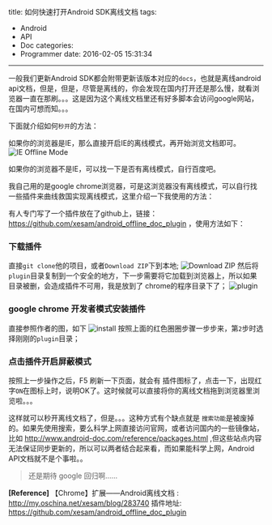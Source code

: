 title: 如何快速打开Android SDK离线文档
tags:
  - Android
  - API
  - Doc
categories:
  - Programmer
date: 2016-02-05 15:31:34
---
一般我们更新Android SDK都会附带更新该版本对应的`docs`，也就是离线android api文档，但是，但是，尽管是离线的，你会发现在国内打开还是那么慢，就看浏览器一直在那刷。。。这是因为这个离线文档里还有好多脚本会访问google网站，在国内可想而知。。。

下面就介绍如何`秒开`的方法：
<!--more-->

如果你的浏览器是IE，那么直接开启IE的离线模式，再开始浏览文档即可。
![IE Offline Mode](http://7xqitw.com1.z0.glb.clouddn.com/blog/images/read-offline-api-doc4.png)

如果你的浏览器不是IE，可以找一下是否有离线模式，自行百度吧。

我自己用的是google chrome浏览器，可是这浏览器没有离线模式，可以自行找一些插件来曲线救国实现离线模式，这里介绍一下我使用的方法：

有人专门写了一个插件放在了github上，链接：<https://github.com/xesam/android_offline_doc_plugin> ，使用方法如下：

### 下载插件
  直接`git clone`他的项目，或者`Download ZIP`下到本地;
  ![Download ZIP](http://7xqitw.com1.z0.glb.clouddn.com/blog/images/read-offline-api-doc1.png)
  然后将`plugin`目录复制到一个安全的地方，下一步需要将它加载到浏览器上，所以如果目录被删，会造成插件不可用，我是放到了 chrome的程序目录下了；
  ![plugin](http://7xqitw.com1.z0.glb.clouddn.com/blog/images/read-offline-api-doc2.png)
### google chrome 开发者模式安装插件
  直接参照作者的图，如下
  ![install](http://7xqitw.com1.z0.glb.clouddn.com/blog/images/read-offline-api-doc3.png)
  按照上面的红色圈圈步骤一步步来，第`2`步时选择刚刚的`plugin`目录；

### 点击插件开启屏蔽模式
  按照上一步操作之后，F5 刷新一下页面，就会有 插件图标了，点击一下，出现红字`ON`在图标上时，说明OK了。这时候就可以直接将你的离线文档拖到浏览器里浏览啦。。。

这样就可以秒开离线文档了，但是。。。这种方式有个缺点就是  `搜索功能`是被废掉的。如果先使用搜索，要么科学上网直接访问官网，或者访问国内的一些镜像站，比如 <http://www.android-doc.com/reference/packages.html> ,但这些站点内容无法保证同步更新的，所以可以两者结合起来看，而如果能科学上网，Android API文档就不是个事啦。。


> 还是期待 google 回归啊...... 


**[Reference]**
    【Chrome】扩展——Android离线文档 : <http://my.oschina.net/xesam/blog/283740>
     插件地址: <https://github.com/xesam/android_offline_doc_plugin>


